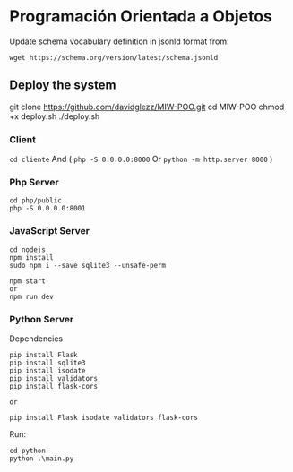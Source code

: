 # Programación Orientada a Objetos


Update schema vocabulary definition in jsonld format from:
```
wget https://schema.org/version/latest/schema.jsonld
```

## Deploy the system
git clone https://github.com/davidglezz/MIW-POO.git
cd MIW-POO
chmod +x deploy.sh
./deploy.sh


### Client
```cd cliente```
And (
```php -S 0.0.0.0:8000```
Or
```python -m http.server 8000```
)

### Php Server
```
cd php/public
php -S 0.0.0.0:8001
```

### JavaScript Server
```
cd nodejs
npm install
sudo npm i --save sqlite3 --unsafe-perm

npm start
or
npm run dev
```
### Python Server
Dependencies
```
pip install Flask
pip install sqlite3
pip install isodate
pip install validators
pip install flask-cors

or 

pip install Flask isodate validators flask-cors
```
Run:
```
cd python
python .\main.py
```
